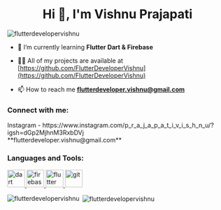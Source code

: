 <h1 align="center">Hi 👋, I'm Vishnu Prajapati</h1>

<p align="left"> <img src="https://komarev.com/ghpvc/?username=flutterdevelopervishnu&label=Profile%20views&color=0e75b6&style=flat" alt="flutterdevelopervishnu" /> </p>

- 🌱 I’m currently learning **Flutter Dart & Firebase**

- 👨‍💻 All of my projects are available at [https://github.com/FlutterDeveloperVishnu](https://github.com/FlutterDeveloperVishnu)

- 📫 How to reach me **flutterdeveloper.vishnu@gmail.com**

<h3 align="left">Connect with me:</h3>
<p align="left"> Instagram - https://www.instagram.com/p_r_a_j_a_p_a_t_i_v_i_s_h_n_u/?igsh=dGp2MjhnM3RxbDVj
  <br>
  **flutterdeveloper.vishnu@gmail.com**
</p>

<h3 align="left">Languages and Tools:</h3>
<p align="left"> <a href="https://dart.dev" target="_blank" rel="noreferrer"> <img src="https://www.vectorlogo.zone/logos/dartlang/dartlang-icon.svg" alt="dart" width="40" height="40"/> </a> <a href="https://firebase.google.com/" target="_blank" rel="noreferrer"> <img src="https://www.vectorlogo.zone/logos/firebase/firebase-icon.svg" alt="firebase" width="40" height="40"/> </a> <a href="https://flutter.dev" target="_blank" rel="noreferrer"> <img src="https://www.vectorlogo.zone/logos/flutterio/flutterio-icon.svg" alt="flutter" width="40" height="40"/> </a> <a href="https://git-scm.com/" target="_blank" rel="noreferrer"> <img src="https://www.vectorlogo.zone/logos/git-scm/git-scm-icon.svg" alt="git" width="40" height="40"/> </a> </p>

<p><img align="left" src="https://github-readme-stats.vercel.app/api/top-langs?username=flutterdevelopervishnu&show_icons=true&locale=en&layout=compact" alt="flutterdevelopervishnu" /></p>

<p>&nbsp;<img align="center" src="https://github-readme-stats.vercel.app/api?username=flutterdevelopervishnu&show_icons=true&locale=en" alt="flutterdevelopervishnu" /></p>

